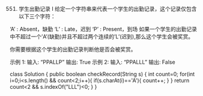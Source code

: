 551. 学生出勤记录 I
给定一个字符串来代表一个学生的出勤记录，这个记录仅包含以下三个字符：

‘A’ : Absent，缺勤
‘L’ : Late，迟到
‘P’ : Present，到场
如果一个学生的出勤记录中不超过一个’A’(缺勤)并且不超过两个连续的’L’(迟到),那么这个学生会被奖赏。

你需要根据这个学生的出勤记录判断他是否会被奖赏。

示例 1:
输入: “PPALLP”
输出: True
示例 2:
输入: “PPALLL”
输出: False

class Solution {
    public boolean checkRecord(String s) {
        int count=0;
        for(int i=0;i<s.length() && count<2;i++){
            if(s.charAt(i)=='A'){
                count++;
            }
        }
        return count<2 && s.indexOf("LLL")<0;
    }
}
